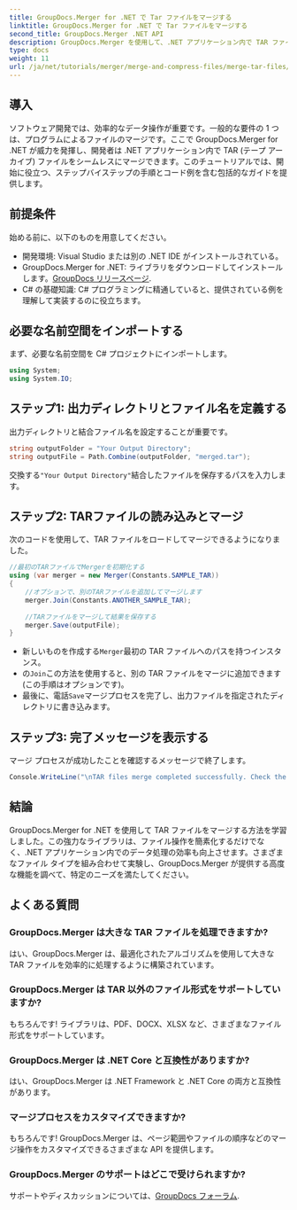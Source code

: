 ```yaml
---
title: GroupDocs.Merger for .NET で Tar ファイルをマージする
linktitle: GroupDocs.Merger for .NET で Tar ファイルをマージする
second_title: GroupDocs.Merger .NET API
description: GroupDocs.Merger を使用して、.NET アプリケーション内で TAR ファイルをシームレスにマージする方法を学びます。このチュートリアルでは、コード例を含む包括的なステップバイステップのアプローチを提供します。
type: docs
weight: 11
url: /ja/net/tutorials/merger/merge-and-compress-files/merge-tar-files/
---
```

## 導入

ソフトウェア開発では、効率的なデータ操作が重要です。一般的な要件の 1 つは、プログラムによるファイルのマージです。ここで GroupDocs.Merger for .NET が威力を発揮し、開発者は .NET アプリケーション内で TAR (テープ アーカイブ) ファイルをシームレスにマージできます。このチュートリアルでは、開始に役立つ、ステップバイステップの手順とコード例を含む包括的なガイドを提供します。

## 前提条件

始める前に、以下のものを用意してください。

- 開発環境: Visual Studio または別の .NET IDE がインストールされている。
-  GroupDocs.Merger for .NET: ライブラリをダウンロードしてインストールします。[GroupDocs リリースページ](https://releases.groupdocs.com/merger/net/).
- C# の基礎知識: C# プログラミングに精通していると、提供されている例を理解して実装するのに役立ちます。

## 必要な名前空間をインポートする

まず、必要な名前空間を C# プロジェクトにインポートします。

```csharp
using System;
using System.IO;
```

## ステップ1: 出力ディレクトリとファイル名を定義する

出力ディレクトリと結合ファイル名を設定することが重要です。

```csharp
string outputFolder = "Your Output Directory";
string outputFile = Path.Combine(outputFolder, "merged.tar");
```

交換する`"Your Output Directory"`結合したファイルを保存するパスを入力します。

## ステップ2: TARファイルの読み込みとマージ

次のコードを使用して、TAR ファイルをロードしてマージできるようになりました。

```csharp
//最初のTARファイルでMergerを初期化する
using (var merger = new Merger(Constants.SAMPLE_TAR))
{
    //オプションで、別のTARファイルを追加してマージします
    merger.Join(Constants.ANOTHER_SAMPLE_TAR);
    
    //TARファイルをマージして結果を保存する
    merger.Save(outputFile);
}
```

- 新しいものを作成する`Merger`最初の TAR ファイルへのパスを持つインスタンス。
- の`Join`この方法を使用すると、別の TAR ファイルをマージに追加できます (この手順はオプションです)。
- 最後に、電話`Save`マージプロセスを完了し、出力ファイルを指定されたディレクトリに書き込みます。

## ステップ3: 完了メッセージを表示する

マージ プロセスが成功したことを確認するメッセージで終了します。

```csharp
Console.WriteLine("\nTAR files merge completed successfully. Check the output in {0}", outputFolder);
```

## 結論

GroupDocs.Merger for .NET を使用して TAR ファイルをマージする方法を学習しました。この強力なライブラリは、ファイル操作を簡素化するだけでなく、.NET アプリケーション内でのデータ処理の効率も向上させます。さまざまなファイル タイプを組み合わせて実験し、GroupDocs.Merger が提供する高度な機能を調べて、特定のニーズを満たしてください。

## よくある質問

### GroupDocs.Merger は大きな TAR ファイルを処理できますか?
はい、GroupDocs.Merger は、最適化されたアルゴリズムを使用して大きな TAR ファイルを効率的に処理するように構築されています。

### GroupDocs.Merger は TAR 以外のファイル形式をサポートしていますか?
もちろんです! ライブラリは、PDF、DOCX、XLSX など、さまざまなファイル形式をサポートしています。

### GroupDocs.Merger は .NET Core と互換性がありますか?
はい、GroupDocs.Merger は .NET Framework と .NET Core の両方と互換性があります。

### マージプロセスをカスタマイズできますか?
もちろんです! GroupDocs.Merger は、ページ範囲やファイルの順序などのマージ操作をカスタマイズできるさまざまな API を提供します。

### GroupDocs.Merger のサポートはどこで受けられますか?
サポートやディスカッションについては、[GroupDocs フォーラム](https://forum.groupdocs.com/c/merger/32).